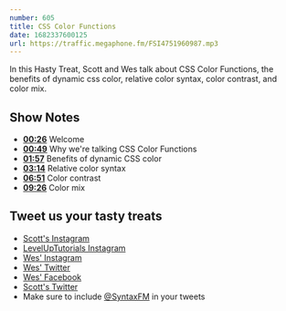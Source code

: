 ```yaml
---
number: 605
title: CSS Color Functions
date: 1682337600125
url: https://traffic.megaphone.fm/FSI4751960987.mp3
---
```


In this Hasty Treat, Scott and Wes talk about CSS Color Functions, the benefits of dynamic css color, relative color syntax, color contrast, and color mix.

## Show Notes

* **[00:26](#t=00:26)** Welcome
* **[00:49](#t=00:49)** Why we're talking CSS Color Functions
* **[01:57](#t=01:57)** Benefits of dynamic CSS color
* **[03:14](#t=03:14)** Relative color syntax
* **[06:51](#t=06:51)** Color contrast
* **[09:26](#t=09:26)** Color mix

## Tweet us your tasty treats

* [Scott's Instagram](https://www.instagram.com/stolinski/)
* [LevelUpTutorials Instagram](https://www.instagram.com/LevelUpTutorials/)
* [Wes' Instagram](https://www.instagram.com/wesbos/)
* [Wes' Twitter](https://twitter.com/wesbos)
* [Wes' Facebook](https://www.facebook.com/wesbos.developer)
* [Scott's Twitter](https://twitter.com/stolinski)
* Make sure to include [@SyntaxFM](https://twitter.com/SyntaxFM) in your tweets
